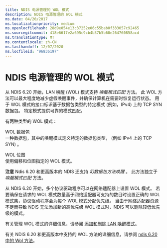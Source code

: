 ```yaml
---
title: NDIS 电源管理的 WOL 模式
description: NDIS 电源管理的 WOL 模式
ms.date: 04/20/2017
ms.localizationpriority: medium
ms.openlocfilehash: 28d9e054e13c37252e06c55bab0f333057c92465
ms.sourcegitcommit: 418e6617e2a695c9cb4b37b5b60e264760858acd
ms.translationtype: MT
ms.contentlocale: zh-CN
ms.lasthandoff: 12/07/2020
ms.locfileid: "96836197"
---
```

# <a name="wol-patterns-for-ndis-power-management"></a>NDIS 电源管理的 WOL 模式





从 NDIS 6.20 开始，LAN 唤醒 (WOL) 模式支持 *唤醒模式匹配* 方法。 此 WOL 方法可以最大程度地减少虚假唤醒事件，并确保计算机在需要时恢复运行状态。 用于 WOL 模式的接口标识基于数据包类型的特定模式 (例如，IPv4) 上的 TCP SYN 数据包。 特定模式提供可靠的模式匹配。

有两种类型的 WOL 模式：

<a href="" id="wol-packet-"></a>WOL 数据包   
一种数据包，其中的唤醒模式定义特定的数据包类型， (例如 IPv4 上的 TCP SYN) 。

<a href="" id="wol-bitmap-"></a>WOL 位图   
使用偏移和位图指定的 WOL 模式。

**注意**  Ndis 6.20 和更高版本的 NDIS 还支持 *幻数据包方法唤醒* 。 此方法独立于 *唤醒模式匹配* 方法。

 

从 NDIS 6.20 开始，多个协议驱动程序可以在网络适配器上设置 WOL 模式。 若要确保在请求的 WOL 模式数量高于网络适配器可支持的数目时设置正确的 WOL 模式集，协议驱动程序会为每个 WOL 模式分配优先级。 当由于网络适配器资源不足而导致 NDIS 无法添加新的高优先级 WOL 模式时，NDIS 可以删除较低优先级的模式。

有关管理 WOL 模式的详细信息，请参阅 [添加和删除 LAN 唤醒模式](adding-and-deleting-wake-on-lan-patterns.md)。

有关 NDIS 6.20 和更高版本中支持的 WOL 方法的详细信息，请参阅 [ndis 6.20 中的 Wol 方法](introduction-to-ndis-6-20.md)。

 

 





